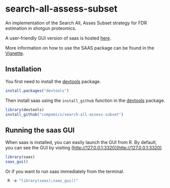# search-all-assess-subset
An implementation of the Search All, Asses Subset strategy for FDR estimation in shotgun proteomics.

A user-friendly GUI version of saas is hosted [here](http://iomics.ugent.be/saas/).

More information on how to use the SAAS package can be found in the [Vignette](http://htmlpreview.github.io/?https://github.com/compomics/search-all-assess-subset/blob/master/vignettes/saas.html).

## Installation

 You first need to install the [devtools](https://cran.r-project.org/package=devtools) package.

```r
install.packages("devtools")
```

Then install saas using the `install_github` function in the
[devtools](https://cran.r-project.org/package=devtools) package.
```r
library(devtools)
install_github("compomics/search-all-assess-subset")
```

## Running the saas GUI

When saas is installed, you can easily launch the GUI from R.
By default, you can see the GUI by visiting [http://127.0.0.1:3320](http://127.0.0.1:3320)
```r
library(saas)
saas_gui()
```
Or if you want to run saas immediately from the terminal.
```r
 R -e "library(saas);saas_gui()"
```
